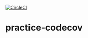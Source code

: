 [![CircleCI](https://circleci.com/gh/n0ts/practice-codecov.svg?style=svg)](https://circleci.com/gh/n0ts/practice-codecov)

# practice-codecov
